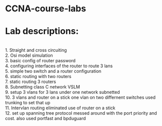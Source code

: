 # CCNA-course-labs   

<h1> Lab descriptions: </h1> 

<br> 1. Straight and cross circuiting </br>
2. Osi model simulation 
<br>3. basic config of router password 
<br>4. configuring interfaces of the router to route 3 lans 
<br>5. simple two switch and a router configuration   
6. static routing with two routers
<br>7. static routing 3 routers 
<br>8. Subnetting class C network VSLM 
<br>9. setup 3 vlans for 3 lans under one network subnetted
<br>10. 3 vlans and router on a stick one vlan on two differnent switches used trunking to set that up 
<br>11. Intervlan routing eliminated use of router on a stick 
<br>12. set up spanning tree protocol messed around with the port priority and cost.  also used portfast and bpduguard
